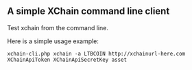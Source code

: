 ## A simple XChain command line client

Test xchain from the command line.

Here is a simple usage example:
```
xchain-cli.php xchain -a LTBCOIN http://xchainurl-here.com XChainApiToken XChainApiSecretKey asset
```


